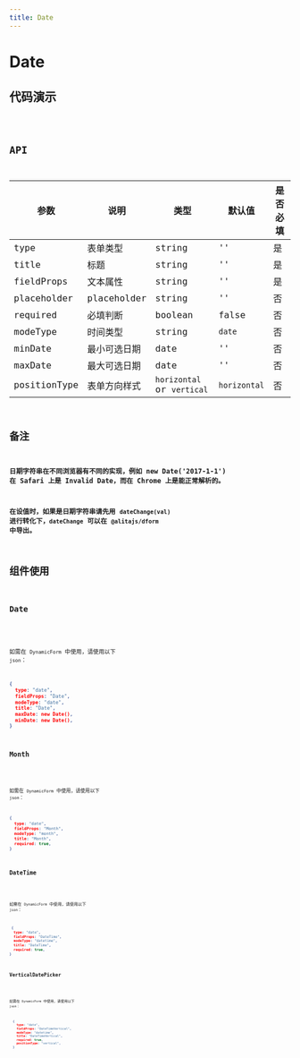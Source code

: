 ```yaml
---
title: Date
---
```


# Date

## 代码演示

<code src="./demo/index.tsx" />

## API

| 参数         | 说明         | 类型                       | 默认值       | 是否必填 |
| ------------ | ------------ | -------------------------- | ------------ | -------- |
| type         | 表单类型     | string                     | ''           | 是       |
| title        | 标题         | string                     | ''           | 是       |
| fieldProps   | 文本属性     | string                     | ''           | 是       |
| placeholder  | placeholder  | string                     | ''           | 否       |
| required     | 必填判断     | boolean                    | false        | 否       |
| modeType     | 时间类型     | string                     | `date`       | 否       |
| minDate      | 最小可选日期 | date                       | ''           | 否       |
| maxDate      | 最大可选日期 | date                       | ''           | 否       |
| positionType | 表单方向样式 | `horizontal` or `vertical` | `horizontal` | 否       |

## 备注

**日期字符串在不同浏览器有不同的实现，例如 new Date('2017-1-1') 在 Safari 上是 Invalid Date，而在 Chrome 上是能正常解析的。**

**在设值时，如果是日期字符串请先用 `dateChange(val)` 进行转化下，`dateChange` 可以在 `@alitajs/dform` 中导出。**

## 组件使用

### Date

<code src="./demo/date.tsx" />

如需在 `DynamicForm` 中使用，请使用以下 `json`：

```json
{
  type: "date",
  fieldProps: "Date",
  modeType: "date",
  title: "Date",
  maxDate: new Date(),
  minDate: new Date(),
}
```

### Month

<code src="./demo/month.tsx" />

如需在 `DynamicForm` 中使用，请使用以下 `json`：

```json
{
  type: "date",
  fieldProps: "Month",
  modeType: "month",
  title: "Month",
  required: true,
}
```

### DateTime

<code src="./demo/datetime.tsx" />

如需在 `DynamicForm` 中使用，请使用以下 `json`：

```json
 {
  type: "date",
  fieldProps: "DateTime",
  modeType: "datetime",
  title: "DateTime",
  required: true,
}
```

### VerticalDatePicker

<code src="./demo/verticalDatePicker.tsx" />

如需在 `DynamicForm` 中使用，请使用以下 `json`：

```json
  {
    type: "date",
    fieldProps: "DateTimeVertical",
    modeType: "datetime",
    title: "DateTimeVertical",
    required: true,
    positionType: "vertical",
  }
```
